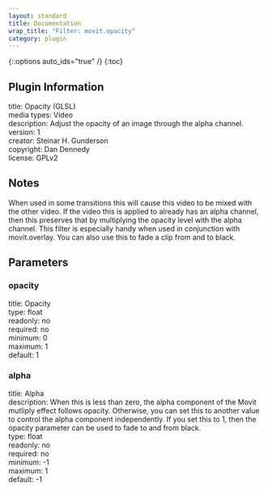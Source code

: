 ```yaml
---
layout: standard
title: Documentation
wrap_title: "Filter: movit.opacity"
category: plugin
---
```

{::options auto_ids="true" /}
{:toc}

## Plugin Information

title: Opacity (GLSL)  
media types:
Video  
description: Adjust the opacity of an image through the alpha channel.  
version: 1  
creator: Steinar H. Gunderson  
copyright: Dan Dennedy  
license: GPLv2  

## Notes

When used in some transitions this will cause this video to be mixed with the other video. If the video this is applied to already has an alpha channel, then this preserves that by multiplying the opacity level with the alpha channel. This filter is especially handy when used in conjunction with movit.overlay. You can also use this to fade a clip from and to black.
## Parameters

### opacity

title: Opacity    
type: float  
readonly: no  
required: no  
minimum: 0  
maximum: 1  
default: 1  

### alpha

title: Alpha    
description:
When this is less than zero, the alpha component of the Movit mutliply effect follows opacity. Otherwise, you can set this to another value to control the alpha component independently. If you set this to 1, then the opacity parameter can be used to fade to and from black.  
type: float  
readonly: no  
required: no  
minimum: -1  
maximum: 1  
default: -1  

